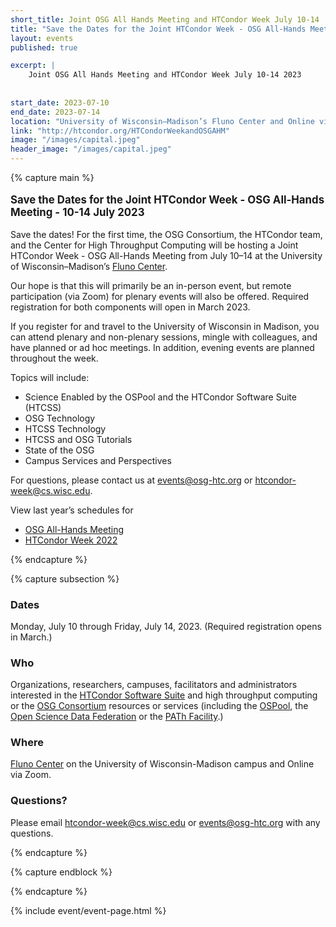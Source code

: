 ```yaml
---
short_title: Joint OSG All Hands Meeting and HTCondor Week July 10-14
title: "Save the Dates for the Joint HTCondor Week - OSG All-Hands Meeting - 10-14 July 2023"
layout: events
published: true

excerpt: |
    Joint OSG All Hands Meeting and HTCondor Week July 10-14 2023
    
    
start_date: 2023-07-10
end_date: 2023-07-14
location: "University of Wisconsin–Madison’s Fluno Center and Online via Zoom"
link: "http://htcondor.org/HTCondorWeekandOSGAHM"
image: "/images/capital.jpeg"
header_image: "/images/capital.jpeg"
---
```


{% capture main %}

<p style="font-size: larger; font-weight: bold;">Save the Dates for the Joint HTCondor Week - OSG All-Hands Meeting - 10-14 July 2023</p>


Save the dates! For the first time, the OSG Consortium, the HTCondor team, and the Center for High Throughput Computing will be hosting a Joint HTCondor Week - OSG All-Hands Meeting from July 10–14 at the University of Wisconsin–Madison’s [Fluno Center](https://fluno.com/).

Our hope is that this will primarily be an in-person event, but remote participation (via Zoom) for plenary events will also be offered. Required registration for both components will open in March 2023.

 If you register for and travel to the University of Wisconsin in Madison, you can attend plenary and non-plenary sessions, mingle with colleagues, and have planned or ad hoc meetings. In addition, evening events are planned throughout the week.

Topics  will include:
- Science Enabled by the OSPool and the HTCondor Software Suite (HTCSS)
- OSG Technology
- HTCSS  Technology
- HTCSS and OSG Tutorials
- State of the OSG
- Campus  Services and Perspectives

For questions, please contact us at events@osg-htc.org or htcondor-week@cs.wisc.edu. 

View last year’s schedules for 

- [OSG All-Hands Meeting](https://osg-htc.org/all-hands/2022/schedule/)
- [HTCondor Week 2022](https://agenda.hep.wisc.edu/event/1733/timetable/#20220523)

{% endcapture %}


{% capture subsection %}
### Dates

Monday, July 10 through Friday, July 14, 2023. (Required registration opens in March.)

### Who

Organizations, researchers, campuses, facilitators and administrators interested in the [HTCondor Software Suite](https://htcondor.com/) and high throughput computing or the [OSG Consortium](https://osg-htc.org/) resources or services (including the [OSPool](https://osg-htc.org/services/open_science_pool.html), the [Open Science Data Federation](https://osg-htc.org/services/osdf.html) or the [PATh Facility](https://path-cc.io/facility/).)

### Where

[Fluno Center](https://fluno.com/) on the University of Wisconsin-Madison campus and Online via Zoom.

### Questions?

Please email htcondor-week@cs.wisc.edu or events@osg-htc.org with any questions.

{% endcapture %}

{% capture endblock %}


{% endcapture %}

{% include event/event-page.html %}
